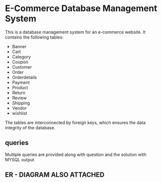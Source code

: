 # E-Commerce Database Management System

This is a database management system for an e-commerce website. It contains the following tables:

* Banner
* Cart
* Category
* Coupon
* Customer
* Order
* Orderdetails
* Payment
* Product
* Return
* Review
* Shipping
* Vendor
* wishlist

The tables are interconnected by foreign keys, which ensures the data integrity of the database.

## queries

Multiple queries are provided along with question and the solution with MYSQL output

## ER - DIAGRAM ALSO ATTACHED

